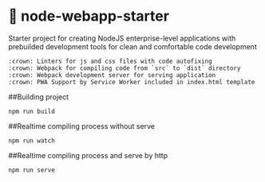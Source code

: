 # 🚀 node-webapp-starter

Starter project for creating NodeJS enterprise-level applications with prebuilded development tools for clean and comfortable code development

```
:crown: Linters for js and css files with code autofixing
:crown: Webpack for compiling code from `src` to `dist` directory
:crown: Webpack development server for serving application
:crown: PWA Support by Service Worker included in index.html template
```

##Building project

```
npm run build
```

##Realtime compiling process without serve

```
npm run watch
```

##Realtime compiling process and serve by http

```
npm run serve
```
